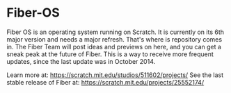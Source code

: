 # Fiber-OS
Fiber OS is an operating system running on Scratch. It is currently on its 6th major version and needs a major refresh. That's where is repository comes in. The Fiber Team will post ideas and previews on here, and you can get a sneak peak at the future of Fiber. This is a way to receive more frequent updates, since the last update was in October 2014.

Learn more at: https://scratch.mit.edu/studios/511602/projects/
See the last stable release of Fiber at: https://scratch.mit.edu/projects/25552174/
